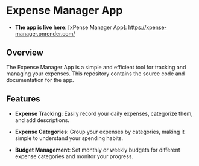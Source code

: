 # Expense Manager App

- **The app is live here**: [xPense Manager App]: https://xpense-manager.onrender.com/

## Overview

The Expense Manager App is a simple and efficient tool for tracking and managing your expenses. This repository contains the source code and documentation for the app.

## Features

- **Expense Tracking**: Easily record your daily expenses, categorize them, and add descriptions.

- **Expense Categories**: Group your expenses by categories, making it simple to understand your spending habits.

- **Budget Management**: Set monthly or weekly budgets for different expense categories and monitor your progress.


